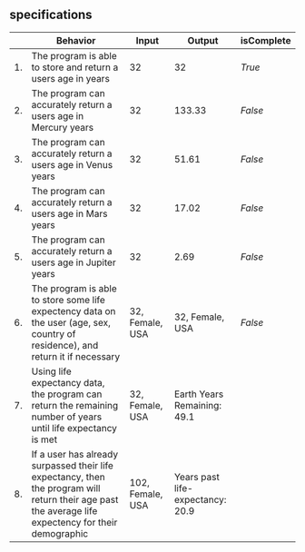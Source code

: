 ## specifications

| | Behavior | Input | Output | isComplete |
|----|----|----|----|----|
|1.| The program is able to store and return a users age in years | 32 | 32 | _True_ |
|2.| The program can accurately return a users age in Mercury years | 32 | 133.33 | _False_|
|3.| The program can accurately return a users age in Venus years | 32 | 51.61 | _False_ |
|4.| The program can accurately return a users age in Mars years | 32 | 17.02 | _False_ |
|5.| The program can accurately return a users age in Jupiter years | 32 | 2.69 | _False_|
|6.| The program is able to store some life expectency data on the user (age, sex, country of residence), and return it if necessary | 32, Female, USA | 32, Female, USA | _False_ |
|7.| Using life expectancy data, the program can return the remaining number of years until life expectancy is met | 32, Female, USA | Earth Years Remaining: 49.1 |
|8.| If a user has already surpassed their life expectancy, then the program will return their age past the average life expectency for their demographic | 102, Female, USA | Years past life-expectancy: 20.9 |